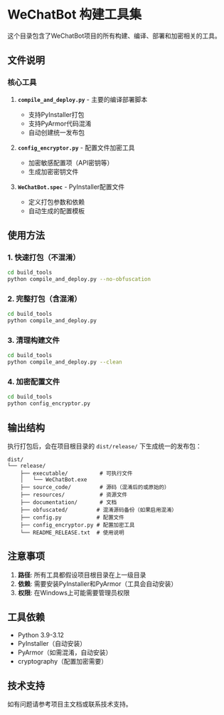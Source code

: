 # WeChatBot 构建工具集

这个目录包含了WeChatBot项目的所有构建、编译、部署和加密相关的工具。

## 文件说明

### 核心工具

1. **`compile_and_deploy.py`** - 主要的编译部署脚本
   - 支持PyInstaller打包
   - 支持PyArmor代码混淆
   - 自动创建统一发布包
   
2. **`config_encryptor.py`** - 配置文件加密工具
   - 加密敏感配置项（API密钥等）
   - 生成加密密钥文件
   
3. **`WeChatBot.spec`** - PyInstaller配置文件
   - 定义打包参数和依赖
   - 自动生成的配置模板

## 使用方法

### 1. 快速打包（不混淆）
```bash
cd build_tools
python compile_and_deploy.py --no-obfuscation
```

### 2. 完整打包（含混淆）
```bash
cd build_tools
python compile_and_deploy.py
```

### 3. 清理构建文件
```bash
cd build_tools
python compile_and_deploy.py --clean
```

### 4. 加密配置文件
```bash
cd build_tools
python config_encryptor.py
```

## 输出结构

执行打包后，会在项目根目录的 `dist/release/` 下生成统一的发布包：

```
dist/
└── release/
    ├── executable/          # 可执行文件
    │   └── WeChatBot.exe
    ├── source_code/         # 源码（混淆后的或原始的）
    ├── resources/           # 资源文件
    ├── documentation/       # 文档
    ├── obfuscated/         # 混淆源码备份（如果启用混淆）
    ├── config.py           # 配置文件
    ├── config_encryptor.py # 配置加密工具
    └── README_RELEASE.txt  # 使用说明
```

## 注意事项

1. **路径**: 所有工具都假设项目根目录在上一级目录
2. **依赖**: 需要安装PyInstaller和PyArmor（工具会自动安装）
3. **权限**: 在Windows上可能需要管理员权限

## 工具依赖

- Python 3.9-3.12
- PyInstaller（自动安装）
- PyArmor（如需混淆，自动安装）
- cryptography（配置加密需要）

## 技术支持

如有问题请参考项目主文档或联系技术支持。 